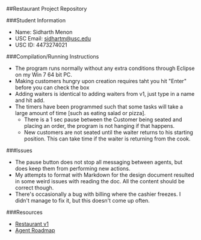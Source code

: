 ##Restaurant Project Repository

###Student Information
  + Name: Sidharth Menon
  + USC Email: sidhartm@usc.edu
  + USC ID: 4473274021


###Compilation/Running Instructions
  + The program runs normally without any extra conditions through Eclipse on my Win 7 64 bit PC.
  + Making customers hungry upon creation requires taht you hit "Enter" before you can check the box
  + Adding waiters is identical to adding waiters from v1, just type in a name and hit add. 
  + The timers have been programmed such that some tasks will take a large amount of time [such as eating salad or pizza].
    + There is a 1 sec pause between the Customer being seated and placing an order, the program is not hanging if that happens.
    + New customers are not seated until the waiter returns to his starting position. This can take time if the waiter is returning from the cook. 
  
###Issues
  + The pause button does not stop all messaging between agents, but does keep them from performing new actions. 
  + My attempts to format with Markdown for the design document resulted in some weird issues with reading the doc. All the content should be correct though. 
  + There's occasionally a bug with billing where the cashier freezes. I didn't manage to fix it, but this doesn't come up often. 

###Resources
  + [Restaurant v1](http://www-scf.usc.edu/~csci201/readings/restaurant-v1.html)
  + [Agent Roadmap](http://www-scf.usc.edu/~csci201/readings/agent-roadmap.html)
